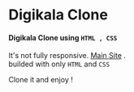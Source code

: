 # Digikala Clone

#### Digikala Clone using `HTML , CSS`

It's not fully responsive. [Main Site](digikala.com) .\
builded with only `HTML` and `CSS`

Clone it and enjoy !
